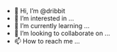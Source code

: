- 👋 Hi, I’m @dribbit
- 👀 I’m interested in ...
- 🌱 I’m currently learning ...
- 💞️ I’m looking to collaborate on ...
- 📫 How to reach me ...

<!---
dribbit/dribbit is a ✨ special ✨ repository because its `README.md` (this file) appears on your GitHub profile.
You can click the Preview link to take a look at your changes.
--->

